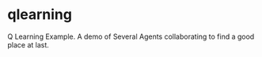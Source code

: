 # qlearning
Q Learning Example. 
A demo of Several Agents collaborating to find a good place at last. 
